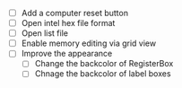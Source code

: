 - [ ] Add a computer reset button
- [ ] Open intel hex file format
- [ ] Open list file
- [ ] Enable memory editing via grid view
- [ ] Improve the appearance
  - [ ] Change the backcolor of RegisterBox
  - [ ] Chnage the backcolor of label boxes
